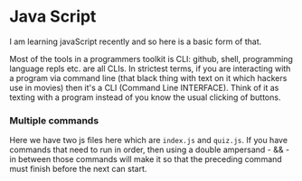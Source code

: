 # Java Script

I am learning javaScript recently and so here is a basic form of that.

Most of the tools in a programmers toolkit is CLI: github, shell, programming language repls etc. are all CLIs. In strictest terms, if you are interacting with a program via command line (that black thing with text on it which hackers use in movies) then it's a CLI (Command Line INTERFACE).
Think of it as texting with a program instead of you know the usual clicking of buttons.


### Multiple commands
Here we have two js files here which are ```index.js``` and ```quiz.js```.
If you have commands that need to run in order, then using a double ampersand - && - in between those commands will make it so that the preceding command must finish before the next can start.

